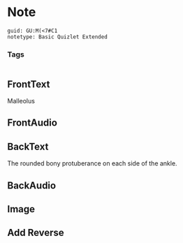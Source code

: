 # Note
```
guid: GU:M(<7#C1
notetype: Basic Quizlet Extended
```

### Tags
```
```

## FrontText
Malleolus

## FrontAudio


## BackText
The rounded bony protuberance on each side of the ankle.

## BackAudio


## Image


## Add Reverse

